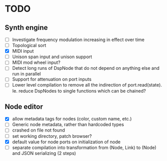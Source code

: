 # TODO

## Synth engine
- [ ] Investigate frequency modulation increasing in effect over time
- [ ] Topological sort
- [x] MIDI input
- [ ] Unison span input and unison support
- [ ] MIDI mod wheel input?
- [ ] Detect long runs of DspNode that do not depend on anything else and run in parallel
- [ ] Support for attenuation on port inputs
- [ ] Lower level compilation to remove all the indirection of port.read(state). Ie. reduce DspNodes to single functions which can be chained?

## Node editor
- [x] allow metadata tags for nodes (color, custom name, etc.)
- [ ] Generic node metadata, rather than hardcoded types
- [ ] crashed on file not found
- [ ] set working directory, patch browser?
- [x] default value for node ports on initialization of node
- [ ] separate compilation into transformation from (Node, Link) to (Node) and JSON serializing (2 steps)
